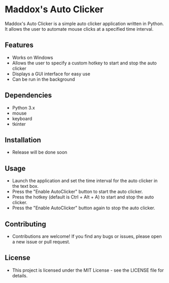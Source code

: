 # Maddox's Auto Clicker
Maddox's Auto Clicker is a simple auto clicker application written in Python. It allows the user to automate mouse clicks at a specified time interval.
## Features
- Works on Windows
- Allows the user to specify a custom hotkey to start and stop the auto clicker
- Displays a GUI interface for easy use
- Can be run in the background
## Dependencies
- Python 3.x
- mouse
- keyboard
- tkinter
## Installation
- Release will be done soon
## Usage
- Launch the application and set the time interval for the auto clicker in the text box.
- Press the "Enable AutoClicker" button to start the auto clicker.
- Press the hotkey (default is Ctrl + Alt + A) to start and stop the auto clicker.
- Press the "Enable AutoClicker" button again to stop the auto clicker.
## Contributing
- Contributions are welcome! If you find any bugs or issues, please open a new issue or pull request.
## License
- This project is licensed under the MIT License - see the LICENSE file for details.
